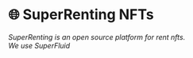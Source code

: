 # :globe_with_meridians: SuperRenting NFTs

*SuperRenting is an open source platform for rent nfts.*
<br>
*We use SuperFluid* 
